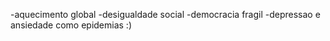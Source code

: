 -aquecimento global
-desigualdade social
-democracia fragil
-depressao e ansiedade como epidemias 
:)
